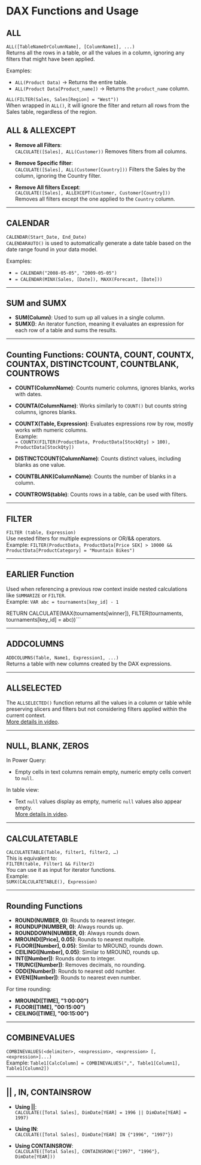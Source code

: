 # DAX Functions and Usage

## ALL
```ALL([TableNameOrColumnName], [ColumnName1], ...)```  
Returns all the rows in a table, or all the values in a column, ignoring any filters that might have been applied.

Examples:
- `ALL(Product Data)` -> Returns the entire table.
- `ALL(Product Data[Product_name])` -> Returns the `product_name` column.

```ALL(FILTER(Sales, Sales[Region] = "West"))```  
When wrapped in `ALL()`, it will ignore the filter and return all rows from the Sales table, regardless of the region.

## ALL & ALLEXCEPT
- **Remove all Filters**:  
```CALCULATE([Sales], ALL(Customer))```  Removes filters from all columns.
  
- **Remove Specific filter**:  
```CALCULATE([Sales], ALL(Customer[Country]))```  Filters the Sales by the column, ignoring the Country filter.

- **Remove All filters Except**:  
```CALCULATE([Sales], ALLEXCEPT(Customer, Customer[Country]))```  
Removes all filters except the one applied to the `Country` column.

---

## CALENDAR
```CALENDAR(Start_Date, End_Date)```  
```CALENDARAUTO()``` is used to automatically generate a date table based on the date range found in your data model.

Examples:
- `= CALENDAR("2008-05-05", "2009-05-05")`
- `= CALENDAR(MINX(Sales, [Date]), MAXX(Forecast, [Date]))`

---

## SUM and SUMX
- **SUM(Column)**: Used to sum up all values in a single column.
- **SUMX()**: An iterator function, meaning it evaluates an expression for each row of a table and sums the results.

---

## Counting Functions: COUNTA, COUNT, COUNTX, COUNTAX, DISTINCTCOUNT, COUNTBLANK, COUNTROWS
- **COUNT(ColumnName)**: Counts numeric columns, ignores blanks, works with dates.
  
- **COUNTA(ColumnName)**: Works similarly to `COUNT()` but counts string columns, ignores blanks.
  
- **COUNTX(Table, Expression)**: Evaluates expressions row by row, mostly works with numeric columns.  
  Example:  
  ```= COUNTX(FILTER(ProductData, ProductData[StockQty] > 100), ProductData[StockQty])```
  
- **DISTINCTCOUNT(ColumnName)**: Counts distinct values, including blanks as one value.
  
- **COUNTBLANK(ColumnName)**: Counts the number of blanks in a column.
  
- **COUNTROWS(table)**: Counts rows in a table, can be used with filters.

---

## FILTER
```FILTER (table, Expression)```  
Use nested filters for multiple expressions or OR/&& operators.  
Example:
```FILTER(ProductData, ProductData[Price SEK] > 10000 && ProductData[ProductCategory] = "Mountain Bikes")```

---

## EARLIER Function
Used when referencing a previous row context inside nested calculations like `SUMMARIZE` or `FILTER`.  
Example:
```VAR abc = tournaments[key_id] - 1```

RETURN
CALCULATE(MAX(tournaments[winner]),
FILTER(tournaments, tournaments[key_id] = abc))```

---

## ADDCOLUMNS
```ADDCOLUMNS(Table, Name1, Expression1, ...)```  
Returns a table with new columns created by the DAX expressions.

---

## ALLSELECTED
The `ALLSELECTED()` function returns all the values in a column or table while preserving slicers and filters but not considering filters applied within the current context.  
[More details in video](https://curbal.com/blog/glossary/allselected-dax).

---

## NULL, BLANK, ZEROS
In Power Query:
- Empty cells in text columns remain empty, numeric empty cells convert to `null`.

In table view:
- Text `null` values display as empty, numeric `null` values also appear empty.  
[More details in video](https://curbal.com/blog/glossary/blank-dax-function).

---

## CALCULATETABLE
```CALCULATETABLE(Table, filter1, filter2, …)```  
This is equivalent to:  
```FILTER(table, Filter1 && Filter2)```  
You can use it as input for iterator functions.  
Example:  
```SUMX(CALCULATETABLE(), Expression)```

---

## Rounding Functions
- **ROUND(NUMBER, 0)**: Rounds to nearest integer.
- **ROUNDUP(NUMBER, 0)**: Always rounds up.
- **ROUNDDOWN(NUMBER, 0)**: Always rounds down.
- **MROUND([Price], 0.05)**: Rounds to nearest multiple.
- **FLOOR([Number], 0.05)**: Similar to MROUND, rounds down.
- **CEILING([Number], 0.05)**: Similar to MROUND, rounds up.
- **INT([Number])**: Rounds down to integer.
- **TRUNC([Number])**: Removes decimals, no rounding.
- **ODD([Number])**: Rounds to nearest odd number.
- **EVEN([Number])**: Rounds to nearest even number.
  
For time rounding:
- **MROUND([TIME], "1:00:00")**
- **FLOOR([TIME], "00:15:00")**
- **CEILING([TIME], "00:15:00")**

---

## COMBINEVALUES
```COMBINEVALUES(<delimiter>, <expression>, <expression> [, <expression>]...)```  
Example:
```Table1[CalcColumn] = COMBINEVALUES(",", Table1[Column1], Table1[Column2])```

---

## || , IN, CONTAINSROW
- **Using ||**:  
```CALCULATE([Total Sales], DimDate[YEAR] = 1996 || DimDate[YEAR] = 1997)```

- **Using IN**:  
```CALCULATE([Total Sales], DimDate[YEAR] IN {"1996", "1997"})```

- **Using CONTAINSROW**:  
```CALCULATE([Total Sales], CONTAINSROW({"1997", "1996"}, DimDate[YEAR]))```

